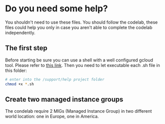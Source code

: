 # Do you need some help?

You shouldn't need to use these files. You should follow the codelab, these files could help you only in case you aren't able to complete the codelab independently.

## The first step

Before starting be sure you can use a shell with a well configured gcloud tool. Please refer to [this link](../setup/worker_image/). Then you need to let executable each .sh file in this folder:

```bash
# enter into the /support/help project folder
chmod +x *.sh
```

## Create two managed instance groups

The condelab require 2 MIGs (Managed Instance Group) in two different world location: one in Europe, one in America.

